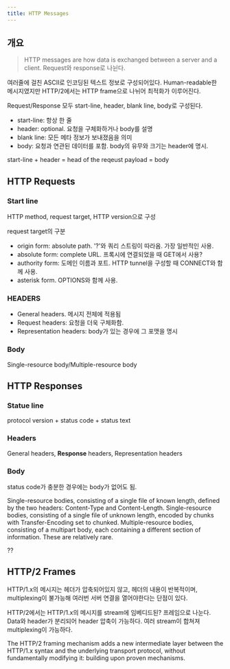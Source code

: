 ```yaml
---
title: HTTP Messages
---
```


## 개요

> HTTP messages are how data is exchanged between a server and a client. Request와 response로 나뉜다. 

여러줄에 걸친 ASCII로 인코딩된 텍스트 정보로 구성되어있다. Human-readable한 메시지였지만 HTTP/2에서는 HTTP frame으로 나뉘어 최적화가 이루어진다. 

Request/Response 모두 start-line, header, blank line, body로 구성된다.

- start-line: 항상 한 줄
- header: optional. 요청을 구체화하거나 body를 설명
- blank line: 모든 메타 정보가 보내졌음을 의미
- body: 요청과 연관된 데이터를 포함. body의 유무와 크기는 header에 명시. 

start-line + header = head of the reqeust
payload = body

## HTTP Requests

### Start line

HTTP method, request target, HTTP version으로 구성

request target의 구분
- origin form: absolute path. '?'와 쿼리 스트링이 따라옴. 가장 일반적인 사용. 
- absolute form: complete URL. 프록시에 연결되었을 때 GET에서 사용?
- authority form: 도메인 이름과 포트. HTTP tunnel을 구성할 때 CONNECT와 함께 사용. 
- asterisk form. OPTIONS와 함께 사용. 

### HEADERS

- General headers. 메시지 전체에 적용됨
- Request headers: 요청을 더욱 구체화함. 
- Representation headers: body가 있는 경우에 그 포맷을 명시

### Body

Single-resource body/Multiple-resource body

## HTTP Responses

### Statue line

protocol version + status code + status text

### Headers

General headers, **Response** headers, Representation headers

### Body

status code가 충분한 경우에는 body가 없어도 됨. 

Single-resource bodies, consisting of a single file of known length, defined by the two headers: Content-Type and Content-Length.
Single-resource bodies, consisting of a single file of unknown length, encoded by chunks with Transfer-Encoding set to chunked.
Multiple-resource bodies, consisting of a multipart body, each containing a different section of information. These are relatively rare.

??

## HTTP/2 Frames

HTTP/1.x의 메시지는 헤더가 압축되어있지 않고, 헤더의 내용이 반복적이며, multiplexing이 불가능해 여러번 서버 연결을 열어야한다는 단점이 있다. 

HTTP/2에서는 HTTP/1.x의 메시지를 stream에 임베디드된? 프레임으로 나눈다. Data와 header가 분리되어 header 압축이 가능하다. 여러 stream이 합쳐져 multiplexing이 가능하다. 

The HTTP/2 framing mechanism adds a new intermediate layer between the HTTP/1.x syntax and the underlying transport protocol, without fundamentally modifying it: building upon proven mechanisms.
